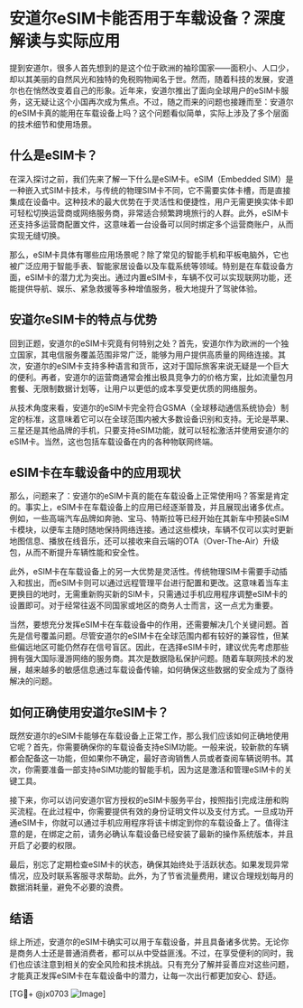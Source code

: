 # 安道尔eSIM卡能否用于车载设备？深度解读与实际应用

提到安道尔，很多人首先想到的是这个位于欧洲的袖珍国家——面积小、人口少，却以其美丽的自然风光和独特的免税购物闻名于世。然而，随着科技的发展，安道尔也在悄然改变着自己的形象。近年来，安道尔推出了面向全球用户的eSIM卡服务，这无疑让这个小国再次成为焦点。不过，随之而来的问题也接踵而至：安道尔的eSIM卡真的能用在车载设备上吗？这个问题看似简单，实际上涉及了多个层面的技术细节和使用场景。

## 什么是eSIM卡？

在深入探讨之前，我们先来了解一下什么是eSIM卡。eSIM（Embedded SIM）是一种嵌入式SIM卡技术，与传统的物理SIM卡不同，它不需要实体卡槽，而是直接集成在设备中。这种技术的最大优势在于灵活性和便捷性，用户无需更换实体卡即可轻松切换运营商或网络服务商，非常适合频繁跨境旅行的人群。此外，eSIM卡还支持多运营商配置文件，这意味着一台设备可以同时绑定多个运营商账户，从而实现无缝切换。

那么，eSIM卡具体有哪些应用场景呢？除了常见的智能手机和平板电脑外，它也被广泛应用于智能手表、智能家居设备以及车载系统等领域。特别是在车载设备方面，eSIM卡的潜力尤为突出。通过内置eSIM卡，车辆不仅可以实现联网功能，还能提供导航、娱乐、紧急救援等多种增值服务，极大地提升了驾驶体验。

## 安道尔eSIM卡的特点与优势

回到正题，安道尔的eSIM卡究竟有何特别之处？首先，安道尔作为欧洲的一个独立国家，其电信服务覆盖范围非常广泛，能够为用户提供高质量的网络连接。其次，安道尔的eSIM卡支持多种语言和货币，这对于国际旅客来说无疑是一个巨大的便利。再者，安道尔的运营商通常会推出极具竞争力的价格方案，比如流量包月套餐、无限制数据计划等，让用户以更低的成本享受更优质的网络服务。

从技术角度来看，安道尔的eSIM卡完全符合GSMA（全球移动通信系统协会）制定的标准，这意味着它可以在全球范围内被大多数设备识别和支持。无论是苹果、三星还是其他品牌的手机，只要支持eSIM功能，就可以轻松激活并使用安道尔的eSIM卡。当然，这也包括车载设备在内的各种物联网终端。

## eSIM卡在车载设备中的应用现状

那么，问题来了：安道尔的eSIM卡真的能在车载设备上正常使用吗？答案是肯定的。事实上，eSIM卡在车载设备上的应用已经逐渐普及，并且展现出诸多优点。例如，一些高端汽车品牌如奔驰、宝马、特斯拉等已经开始在其新车中预装eSIM卡模块，以便车主随时随地保持网络连接。通过这些模块，车辆不仅可以实时更新地图信息、播放在线音乐，还可以接收来自云端的OTA（Over-The-Air）升级包，从而不断提升车辆性能和安全性。

此外，eSIM卡在车载设备上的另一大优势是灵活性。传统物理SIM卡需要手动插入和拔出，而eSIM卡则可以通过远程管理平台进行配置和更改。这意味着当车主更换目的地时，无需重新购买新的SIM卡，只需通过手机应用程序调整eSIM卡的设置即可。对于经常往返不同国家或地区的商务人士而言，这一点尤为重要。

当然，要想充分发挥eSIM卡在车载设备中的作用，还需要解决几个关键问题。首先是信号覆盖问题。尽管安道尔的eSIM卡在全球范围内都有较好的兼容性，但某些偏远地区可能仍然存在信号盲区。因此，在选择eSIM卡时，建议优先考虑那些拥有强大国际漫游网络的服务商。其次是数据隐私保护问题。随着车联网技术的发展，越来越多的敏感信息通过车载设备传输，如何确保这些数据的安全成为了亟待解决的问题。

## 如何正确使用安道尔eSIM卡？

既然安道尔的eSIM卡能够在车载设备上正常工作，那么我们应该如何正确地使用它呢？首先，你需要确保你的车载设备支持eSIM功能。一般来说，较新款的车辆都会配备这一功能，但如果你不确定，最好咨询销售人员或者查阅车辆说明书。其次，你需要准备一部支持eSIM功能的智能手机，因为这是激活和管理eSIM卡的关键工具。

接下来，你可以访问安道尔官方授权的eSIM卡服务平台，按照指引完成注册和购买流程。在此过程中，你需要提供有效的身份证明文件以及支付方式。一旦成功开通eSIM卡，你就可以通过手机应用程序将该卡绑定到你的车载设备上了。值得注意的是，在绑定之前，请务必确认车载设备已经安装了最新的操作系统版本，并且开启了必要的权限。

最后，别忘了定期检查eSIM卡的状态，确保其始终处于活跃状态。如果发现异常情况，应及时联系客服寻求帮助。此外，为了节省流量费用，建议合理规划每月的数据消耗量，避免不必要的浪费。

## 结语

综上所述，安道尔的eSIM卡确实可以用于车载设备，并且具备诸多优势。无论你是商务人士还是普通消费者，都可以从中受益匪浅。不过，在享受便利的同时，我们也应该注意到相关的安全风险和技术挑战。只有充分了解并妥善应对这些问题，才能真正发挥eSIM卡在车载设备中的潜力，让每一次出行都更加安心、舒适。

[TG💪+ @jx0703 ![Image](https://github.com/user-attachments/assets/dbca1d08-cadb-493c-b0ec-ad6f7a83f270)]